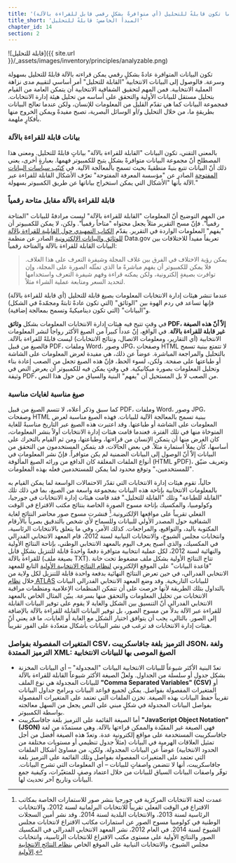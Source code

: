 ```yaml
---
title: 'المبدأ الخامس: تكون البيانات الانتخابية مفتوحةً عندما تكون قابلةً للتحليل (أي متوافرةً بشكلٍ رقمي قابل للقراءة بالآلة).'
title_short: 'المبدأ الخامس: قابلةً للتحليل'
chapter_id: 14
section: 2
---
```


![قابلة للتحليل]({{ site.url }}/\_assets/images/inventory/principles/analyzable.png)

تكون البيانات المتوافرة عادةً بشكلٍ رقمي يمكن قراءته بالآلة قابلةً للتحليل بسهولة وسرعة. فالوصول إلى البيانات الانتخابية "القابلة للتحليل" أمر أساسي لتقييم مدى نزاهة العملية الانتخابية. فمن المهم لتحقيق الشفافية الانتخابية أن يتمكن العامة من القيام بتحليل مستقل للبيانات الأولية والتحقق على أساسه من تحليل هيئة إدارة الانتخابات. فمجموعة البيانات كما هي تقدّم القليل من المعلومات للإنسان، ولكن عندما تعالج البيانات بطريقةٍ ما، من خلال التحليل و/أو الوسائل البصرية، تصبح مفيدةً ويمكن الخروج منها بأفكارٍ ملهمة.

### بيانات قابلة للقراءة بالآلة

بالمعنى التقني، تكون البيانات "القابلة للقراءة بالآلة" بياناتٍ قابلةً للتحليل. ومعنى هذا المصطلح أنّ مجموعة البيانات متوافرةً بشكلٍ يتيح للكمبيوتر فهمها. بعبارةٍ أخرى، يعني ذلك أنّ البيانات تتبع بنيةً منطقيةً بحيث تسمح بالمعالجة الآلية. في [كتيّب سياسات البيانات المفتوحة](http://opendatahandbook.org/en/glossary.html) الصادر عن "مؤسسة المعرفة المفتوحة" تعرّف الأشكال القابلة للقراءة عبر الآلة بأنها "الأشكال التي يمكن استخراج بياناتها عن طريق الكمبيوتر بسهولة."

### قابلة للقراءة بالآلة مقابل متاحة رقمياً

من المهم التوضيح أنّ المعلومات "القابلة للقراءة بالآلة" ليست مرادفةً للبيانات "المتاحة رقمياً". فإنّ مسح التقرير مثلاً يجعل محتواه "متاحاً رقمياً". ولكن، لا يمكن للكمبيوتر أن "يفهم" المعلومات الواردة في التقرير. يقدّم [الكتاب التمهيدي حول القابلية للقراءة بالآلة للوثائق والبيانات الإلكترونية](https://www.data.gov/developers/blog/primer-machine-readability-online-documents-and-data) الصادر عن منظمة Data.gov تعريفاً مفيداً للاختلافات بين البيانات القابلة للقراءة بالآلة والمتاحة رقمياً:

> يمكن رؤية الاختلاف في الفرق بين غلاف المجلة وشيفرة التعرف على هذا الغلاف. فلا يمكن للكمبيوتر أن يفهم مباشرةً ما الذي تمثّله الصورة على المجلة، وإن توافرت بصيغةٍ إلكترونية، ولكن يمكنه قراءة وفهم شيفرة التعرف واستخدامها لتحديد السعر ومتابعة عملية الشراء مثلاً.

عندما تنشر هيئات إدارة الانتخابات المعلومات بصيغ قابلة للتحليل (أي قابلة للقراءة بالآلة) فإنها تساعد في ردم الهوة بين "الوثائق" (التي تكون عادةً ثابتةً ومجمّدةً في الشكل) و"البيانات" (التي تكون ديناميكيةً وتسمح بمعالجة إضافية).

في وقتٍ تتيح فيه هيئات إدارة الانتخابات المعلومات بشكل **وثائق PDF، إلاّ أنّ هذه الصيغة غير قابلة للقراءة بالآلة**. في الواقع، إنّ عدداً كبيراً من الصيغ الأكثر رواجاً لنشر المعلومات الانتخابية (أي التقارير، ومعلومات الاتصال، ونتائج الانتخابات) ليست قابلةً للقراءة بالآلة. فالصيغ من قبيل PDF، وملفات Word، وصور JPG، وصفحات HTML لا تتمتع ببنية تسمح بالتحليل والمراجعة المباشرة. عوضاً عن ذلك، هي مفيدة لعرض المعلومات على الشاشة أو طباعتها على صفحة. ولكن، لسوء الحظ، فإنّ هذه الصيغ تجعل من الصعب إعادة بناء وتحليل المعلومات بصورة ميكانيكية. في وقتٍ يمكن فيه للكمبيوتر أن يعرض النص في وثيقة PDF، من الصعب لا بل المستحيل أن "يفهم" البنية والسياق من حول هذا النص.

### صيغ مناسبة لغايات مناسبة

كما سبق وذكر أعلاه، لا تتسم الصيغ من قبيل PDF، وملفات Word، وصور JPG، وصفحات HTML ببنية تسمح بالمعالجة الآلية للبيانات. فهذه الصيغ مناسبة لعرض المعلومات على الشاشة أو طباعتها. وقد اعتبرت هذه الصيغ عبر التاريخ مناسبةً للغاية المتوخاة منها في تلك الفترة. فعندما قامت هيئات إدارة الانتخابات أولاً بنشر المعلومات، كان الغرض منها أن يتمكن الإنسان من قراءتها، وطباعتها، ومن ثم القيام بالتحرك على أساسها، كأن يملأ استمارة مثلاً. في بعض الحالات، قد يتمكن المستخدمون من التحقق من البيانات إلاّ أنّ الوصول إلى البيانات الضمنية لم يكن متوافراً. فإنّ نشر المعلومات في أنواع الملفات المغلقة كان الدافع من ورائه الصيغ المألوفة (HTML وPDF)، وتعريف ضيّق "للمستخدمين،" وتوقع محدود لما يمكن للمستخدمين فعله بهذه المعلومات.

حالياً، تقوم هيئات إدارة الانتخابات التي تقدّر الاحتمالات الواسعة لما يمكن القيام به بالمعلومات الانتخابية بإتاحة هذه البيانات بمجموعة واسعة من الصيغ، بما في ذلك تلك "القابلة للطباعة" وتلك "القابلة للتحليل." فقد قامت هيئات إدارة الانتخابات في جورجيا، وكولومبيا، والمكسيك بإتاحة مسوح الصورة الخاصة بنتائج مكتب الاقتراع في الوقت الفعلي تقريباً على مواقعها الإلكترونية.[^1] فنشرت مسوح صور محاضر النتائج لغاية الشفافية حول المصدر الأولي للبيانات وللسماح لأي شخص بالتدقيق بصرياً بالأرقام المكتوبة باليد، والتواقيع، والمراجعات. كذلك الأمر، وفي ما يتعلق بالانتخابات الرئاسية، وانتخابات مجلس الشيوخ، والانتخابات النيابية لسنة 2012، قام المعهد الانتخابي الفدرالي في المكسيك، والذي أصبح يعرف اليوم بالمعهد الانتخابي الوطني، بإتاحة النتائج الأولية والنهائية لسنة 2012، لكل عملية انتخابية متوافرة دفعةً واحدةً قابلة للتنزيل بشكلٍ قابل للقراءة بالآلة (بصيغة ملف TXT). تتاح النتائج الأولية بشكل ملف مضغوط تحت خانة "قاعدة البيانات" على الموقع الإلكتروني [لنظام النتائج الانتخابية الأولية](https://prep2012.ife.org.mx/prep/NACIONAL/PresidenteNacionalVPC.html) التابع للمعهد الانتخابي الفدرالي، في حين تعرض النتائج النهائية بدفعة واحدة قابلة للتنزيل لكل ولاية من خلال [نظام ATLAS](http://siceef.ife.org.mx/pef2012/SICEEF2012.html) للبيانات التاريخية. وقد وضع المعهد الانتخابي الفدرالي البيانات بالتداول بتلك الطريقة لأنها حرصت على أن تتمكن المنظمات الإعلامية ومنظمات مراقبة الانتخابات من تحليل المعلومات والتحقق منها بسرعة. يبيّن المثال الخاص بالمعهد الانتخابي الفدرالي أنّ التنسيق بين الشكل والغاية لا يقوم على توفير البيانات القابلة للقراءة عبر الآلة بدلاً من مسوح الصور، بل توفير البيانات القابلة للقراءة بالآلة بالإضافة إلى الصور. بالتالي، يجب أن يتوافق اختيار الشكل مع الغاية أو الغايات، ما قد يعني أنّ هيئات إدارة الانتخابات قد ترغب في نشر البيانات بأشكال متعدّدة على الفور تقريباً.

### المتغيرات المفصولة بفواصل CSV، الترميز بلغة جافاسكريبت JSON، ولغة الترميز الممتدة XML: الصيغ الموصى بها للبيانات الانتخابية

- تعدّ البنية الأكثر شيوعاً للبيانات الانتخابية البيانات "المجدولة" – أي البيانات المخزنة بشكل جدول أو سلسلة من الجداول. ولعلّ الصيغة الأكثر شيوعاً القابلة للقراءة بالآلة للبيانات المجدولة هي نوع الملف **"Comma Separated Variables" (CSV)** أو المتغيرات المفصولة بفواصل. يمكن لجميع قواعد البيانات وبرامج جداول البيانات تقريباً حفظ البيانات بهذه الصيغة. تخزن الملفات التي تعتمد على المتغيرات المفصولة بفواصل البيانات المجدولة في شكلٍ مبني على النص يجعل من السهل معالجته بواسطة الكمبيوتر.
- أما الصيغة القائمة على الترميز بلغة جافاسكريبت **"JavaScript Object Notation" (JSON)** فهي الصيغة غير المقيّدة والممكن قراءتها بالآلة. وهي مستمدّة من لغة جافاسكريبت المستخدمة على مواقع إلكترونية عدة. وتعدّ هذه الصيغة أفضل من أجل تمثيل العلاقات الهرمية في البيانات (مثلاً جدول تنظيمي أو مستويات مختلفة من الحدود الانتخابية) عوضاً عن البيانات المجدولة. ولكن، من مساوئ أشكال الملفات التي تعتمد على المتغيرات المفصولة بفواصل وتلك القائمة على الترميز بلغة جافاسكريبت، أنها لا تتضمن واصفاتٍ للبيانات – أي المعلومات التي تشرح البيانات. توفّر واصفات البيانات السياق للبيانات من خلال اعتماد وصفٍ للمتغيّرات، وكيفية جمع البيانات وتاريخ آخر تحديث لها.

[^1]: عمدت لجنة الانتخابات المركزية في جورجيا بنشر صور للاستمارات الخاصة بمكاتب الاقتراع في الوقت الفعلي تقريباً للانتخابات البرلمانية لسنة 2012، والانتخابات الرئاسية لسنة 2013، والانتخابات البلدية لسنة 2014. وقد نشر أمين السجلات الوطنية في كولومبيا مسوح الصور عن استمارات مكاتب الاقتراع لانتخابات مجلس الشيوخ لسنة 2014. في العام 2012، نشر المعهد الانتخابي الفدرالي في المكسيك الصور والنتائج الأولية على مستوى مكتب الاقتراع للانتخابات الرئاسية، وانتخابات مجلس الشيوخ، والانتخابات النيابية على الموقع الخاص [بنظام النتائج الانتخابية الأولية](https://prep2012.ife.org.mx/prep/introduccion.html).
